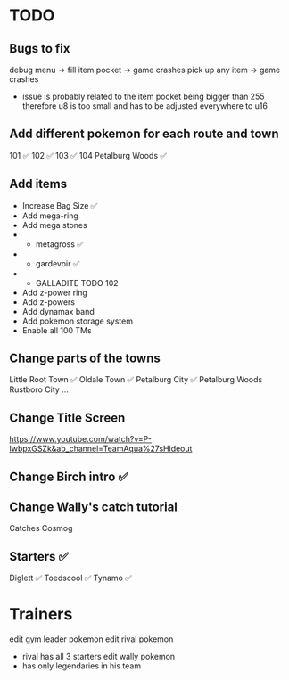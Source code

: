 # TODO

## Bugs to fix
debug menu -> fill item pocket -> game crashes
pick up any item -> game crashes 
- issue is probably related to the item pocket being bigger than 255 therefore u8 is too small and has to be adjusted everywhere to u16

## Add different pokemon for each route and town
101 ✅
102 ✅
103 ✅
104
Petalburg Woods ✅

## Add items
- Increase Bag Size ✅
- Add mega-ring
- Add mega stones
- - metagross ✅
- - gardevoir ✅
- - GALLADITE TODO 102
- Add z-power ring
- Add z-powers
- Add dynamax band
- Add pokemon storage system
- Enable all 100 TMs

## Change parts of the towns
Little Root Town ✅
Oldale Town ✅
Petalburg City ✅
Petalburg Woods
Rustboro City
...

## Change Title Screen
https://www.youtube.com/watch?v=P-IwbpxGSZk&ab_channel=TeamAqua%27sHideout

## Change Birch intro ✅

## Change Wally's catch tutorial
Catches Cosmog

## Starters ✅
Diglett ✅
Toedscool ✅
Tynamo ✅

# Trainers
edit gym leader pokemon
edit rival pokemon 
- rival has all 3 starters
edit wally pokemon
- has only legendaries in his team
